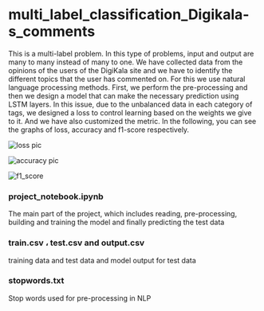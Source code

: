 # multi_label_classification_Digikala-s_comments

This is a multi-label problem.
In this type of problems, input and output are many to many instead of many to one. We have collected data from the opinions of the users of the DigiKala site and we have to identify the different topics that the user has commented on. For this we use natural language processing methods. First, we perform the pre-processing and then we design a model that can make the necessary prediction using LSTM layers. In this issue, due to the unbalanced data in each category of tags, we designed a loss to control learning based on the weights we give to it. And we have also customized the metric.
In the following, you can see the graphs of loss, accuracy and f1-score respectively.

![loss pic](https://github.com/aghils4/multi_label_classification_Digikala-s_comments/assets/46398659/740dbbfe-1223-4079-a943-ca08c7fda43c)


![accuracy pic](https://github.com/aghils4/multi_label_classification_Digikala-s_comments/assets/46398659/21cb0fa1-7a74-4271-a9f5-bb1a0fe190c3)


![f1_score](https://github.com/aghils4/multi_label_classification_Digikala-s_comments/assets/46398659/a40ddfcb-e09c-4ac4-a2cd-888a423bcf19)

### project_notebook.ipynb

The main part of the project, which includes reading, pre-processing, building and training the model and finally predicting the test data
### train.csv ، test.csv and output.csv
training data and test data and model output for test data
### stopwords.txt
Stop words used for pre-processing in NLP